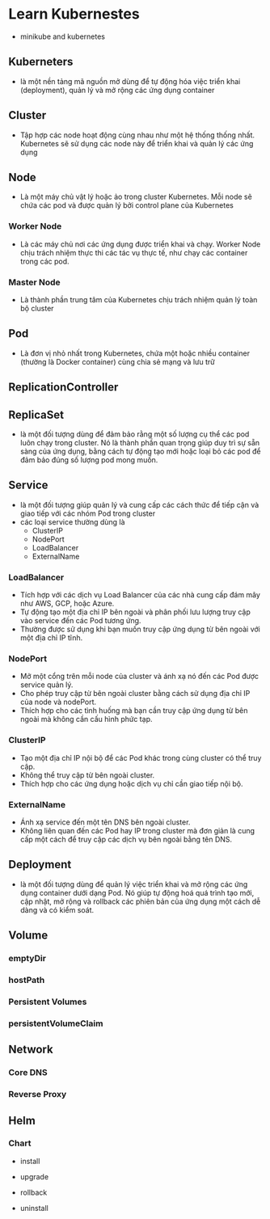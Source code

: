 # Learn Kubernestes

- minikube and kubernetes

## Kuberneters

- là một nền tảng mã nguồn mở dùng để tự động hóa việc triển khai (deployment), quản lý và mở rộng các ứng dụng container

## Cluster

- Tập hợp các node hoạt động cùng nhau như một hệ thống thống nhất. Kubernetes sẽ sử dụng các node này để triển khai và quản lý các ứng dụng

## Node

- Là một máy chủ vật lý hoặc ảo trong cluster Kubernetes. Mỗi node sẽ chứa các pod và được quản lý bởi control plane của Kubernetes

### Worker Node

- Là các máy chủ nơi các ứng dụng được triển khai và chạy. Worker Node chịu trách nhiệm thực thi các tác vụ thực tế, như chạy các container trong các pod.

### Master Node

- Là thành phần trung tâm của Kubernetes chịu trách nhiệm quản lý toàn bộ cluster

## Pod

- Là đơn vị nhỏ nhất trong Kubernetes, chứa một hoặc nhiều container (thường là Docker container) cùng chia sẻ mạng và lưu trữ

## ReplicationController

## ReplicaSet

- là một đối tượng dùng để đảm bảo rằng một số lượng cụ thể các pod luôn chạy trong cluster. Nó là thành phần quan trọng giúp duy trì sự sẵn sàng của ứng dụng, bằng cách tự động tạo mới hoặc loại bỏ các pod để đảm bảo đúng số lượng pod mong muốn.

## Service

- là một đối tượng giúp quản lý và cung cấp các cách thức để tiếp cận và giao tiếp với các nhóm Pod trong cluster
- các loại service thường dùng là
  - ClusterIP
  - NodePort
  - LoadBalancer
  - ExternalName

### LoadBalancer

- Tích hợp với các dịch vụ Load Balancer của các nhà cung cấp đám mây như AWS, GCP, hoặc Azure.
- Tự động tạo một địa chỉ IP bên ngoài và phân phối lưu lượng truy cập vào service đến các Pod tương ứng.
- Thường được sử dụng khi bạn muốn truy cập ứng dụng từ bên ngoài với một địa chỉ IP tĩnh.

### NodePort

- Mở một cổng trên mỗi node của cluster và ánh xạ nó đến các Pod được service quản lý.
- Cho phép truy cập từ bên ngoài cluster bằng cách sử dụng địa chỉ IP của node và nodePort.
- Thích hợp cho các tình huống mà bạn cần truy cập ứng dụng từ bên ngoài mà không cần cấu hình phức tạp.

### ClusterIP

- Tạo một địa chỉ IP nội bộ để các Pod khác trong cùng cluster có thể truy cập.
- Không thể truy cập từ bên ngoài cluster.
- Thích hợp cho các ứng dụng hoặc dịch vụ chỉ cần giao tiếp nội bộ.

### ExternalName

- Ánh xạ service đến một tên DNS bên ngoài cluster.
- Không liên quan đến các Pod hay IP trong cluster mà đơn giản là cung cấp một cách để truy cập các dịch vụ bên ngoài bằng tên DNS.

## Deployment

- là một đối tượng dùng để quản lý việc triển khai và mở rộng các ứng dụng container dưới dạng Pod. Nó giúp tự động hoá quá trình tạo mới, cập nhật, mở rộng và rollback các phiên bản của ứng dụng một cách dễ dàng và có kiểm soát.

## Volume

### emptyDir

### hostPath

### Persistent Volumes

### persistentVolumeClaim

## Network

### Core DNS

### Reverse Proxy

## Helm

### Chart

- install

- upgrade

- rollback

- uninstall
